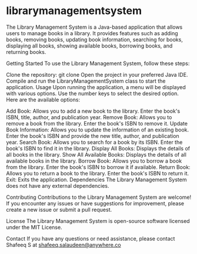 # librarymanagementsystem
The Library Management System is a Java-based application that allows users to manage books in a library. It provides features such as adding books, removing books, updating book information, searching for books, displaying all books, showing available books, borrowing books, and returning books.

Getting Started
To use the Library Management System, follow these steps:

Clone the repository: git clone <repository-url>
Open the project in your preferred Java IDE.
Compile and run the LibraryManagementSystem class to start the application.
Usage
Upon running the application, a menu will be displayed with various options. Use the number keys to select the desired option. Here are the available options:

Add Book: Allows you to add a new book to the library. Enter the book's ISBN, title, author, and publication year.
Remove Book: Allows you to remove a book from the library. Enter the book's ISBN to remove it.
Update Book Information: Allows you to update the information of an existing book. Enter the book's ISBN and provide the new title, author, and publication year.
Search Book: Allows you to search for a book by its ISBN. Enter the book's ISBN to find it in the library.
Display All Books: Displays the details of all books in the library.
Show All Available Books: Displays the details of all available books in the library.
Borrow Book: Allows you to borrow a book from the library. Enter the book's ISBN to borrow it if available.
Return Book: Allows you to return a book to the library. Enter the book's ISBN to return it.
Exit: Exits the application.
Dependencies
The Library Management System does not have any external dependencies.

Contributing
Contributions to the Library Management System are welcome! If you encounter any issues or have suggestions for improvement, please create a new issue or submit a pull request.

License
The Library Management System is open-source software licensed under the MIT License.

Contact
If you have any questions or need assistance, please contact Shafeeq S at shafeeq.salaudeen@anywhere.co

